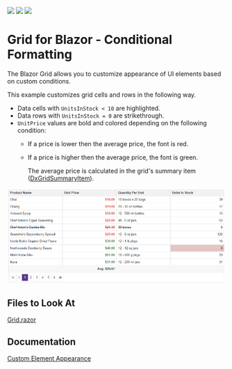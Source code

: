 <!-- default badges list -->
![](https://img.shields.io/endpoint?url=https://codecentral.devexpress.com/api/v1/VersionRange/523307766/22.1.4%2B)
[![](https://img.shields.io/badge/Open_in_DevExpress_Support_Center-FF7200?style=flat-square&logo=DevExpress&logoColor=white)](https://supportcenter.devexpress.com/ticket/details/T1108437)
[![](https://img.shields.io/badge/📖_How_to_use_DevExpress_Examples-e9f6fc?style=flat-square)](https://docs.devexpress.com/GeneralInformation/403183)
<!-- default badges end -->


# Grid for Blazor - Conditional Formatting

The Blazor Grid allows you to customize appearance of UI elements based on custom conditions. 

This example customizes grid cells and rows in the following way.

* Data cells with `UnitsInStock < 10` are highlighted.
* Data rows with `UnitsInStock = 0` are strikethrough.
* `UnitPrice` values are bold and colored depending on the following condition: 
  * If a price is lower then the average price, the font is red.
  * If a price is higher then the average price, the font is green.
	
	The average price is calculated in the grid's summary item ([DxGridSummaryItem](https://docs.devexpress.com/Blazor/DevExpress.Blazor.DxGridSummaryItem)).

![Grid - Custom Element Appearance](images/grid.png)

<!-- default file list -->
## Files to Look At

[Grid.razor](./CS/GridConditionalFormatting/Pages/Grid.razor)

## Documentation

[Custom Element Appearance](https://docs.devexpress.com/Blazor/DevExpress.Blazor.DxGrid.CustomizeElement)
